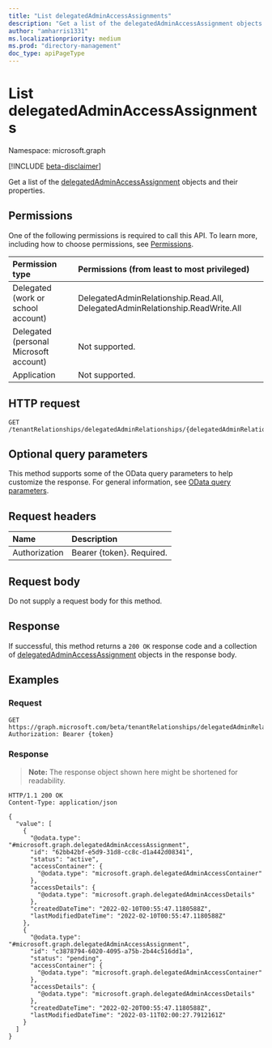 ```yaml
---
title: "List delegatedAdminAccessAssignments"
description: "Get a list of the delegatedAdminAccessAssignment objects and their properties."
author: "amharris1331"
ms.localizationpriority: medium
ms.prod: "directory-management"
doc_type: apiPageType
---
```


# List delegatedAdminAccessAssignments
Namespace: microsoft.graph

[!INCLUDE [beta-disclaimer](../../includes/beta-disclaimer.md)]

Get a list of the [delegatedAdminAccessAssignment](../resources/delegatedadminaccessassignment.md) objects and their properties.

## Permissions
One of the following permissions is required to call this API. To learn more, including how to choose permissions, see [Permissions](/graph/permissions-reference).

|Permission type|Permissions (from least to most privileged)|
|:---|:---|
|Delegated (work or school account)| DelegatedAdminRelationship.Read.All, DelegatedAdminRelationship.ReadWrite.All |
|Delegated (personal Microsoft account)| Not supported. |
|Application| Not supported. |

## HTTP request

<!-- {
  "blockType": "ignored"
}
-->
``` http
GET /tenantRelationships/delegatedAdminRelationships/{delegatedAdminRelationshipId}/accessAssignments
```

## Optional query parameters
This method supports some of the OData query parameters to help customize the response. For general information, see [OData query parameters](/graph/query-parameters).

## Request headers
|Name|Description|
|:---|:---|
|Authorization|Bearer {token}. Required.|

## Request body
Do not supply a request body for this method.

## Response

If successful, this method returns a `200 OK` response code and a collection of [delegatedAdminAccessAssignment](../resources/delegatedadminaccessassignment.md) objects in the response body.

## Examples

### Request
<!-- {
  "blockType": "request",
  "name": "list_delegatedadminaccessassignment"
}
-->
``` http
GET https://graph.microsoft.com/beta/tenantRelationships/delegatedAdminRelationships/{delegatedAdminRelationshipId}/accessAssignments
Authorization: Bearer {token}
```


### Response
>**Note:** The response object shown here might be shortened for readability.
<!-- {
  "blockType": "response",
  "truncated": true,
  "@odata.type": "Collection(microsoft.graph.delegatedAdminAccessAssignment)"
}
-->
``` http
HTTP/1.1 200 OK
Content-Type: application/json

{
  "value": [
    {
      "@odata.type": "#microsoft.graph.delegatedAdminAccessAssignment",
      "id": "62bb42bf-e5d9-31d8-cc8c-d1a442d08341",
      "status": "active",
      "accessContainer": {
        "@odata.type": "microsoft.graph.delegatedAdminAccessContainer"
      },
      "accessDetails": {
        "@odata.type": "microsoft.graph.delegatedAdminAccessDetails"
      },
      "createdDateTime": "2022-02-10T00:55:47.1180588Z",
      "lastModifiedDateTime": "2022-02-10T00:55:47.1180588Z"
    },
    {
      "@odata.type": "#microsoft.graph.delegatedAdminAccessAssignment",
      "id": "c3878794-6020-4095-a75b-2b44c516dd1a",
      "status": "pending",
      "accessContainer": {
        "@odata.type": "microsoft.graph.delegatedAdminAccessContainer"
      },
      "accessDetails": {
        "@odata.type": "microsoft.graph.delegatedAdminAccessDetails"
      },
      "createdDateTime": "2022-02-20T00:55:47.1180588Z",
      "lastModifiedDateTime": "2022-03-11T02:00:27.7912161Z"
    }
  ]
}
```

